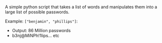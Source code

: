 A simple python script that takes a list of words and manipulates them into a large list of possible passwords.

Example: `["benjamin", "phillips"]`:
- Output: 86 Million passwords
- b3nj@MiNPh!1lips... etc